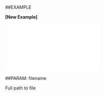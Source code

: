 

##EXAMPLE

**[New Example]**

![](../../Examples/vbs/ISOPicture.ReadFromFile.vb.txt)







##PARAM: filename

Full path to file




